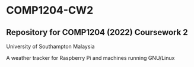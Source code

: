 # COMP1204-CW2
## Repository for COMP1204 (2022) Coursework 2<br>
University of Southampton Malaysia<br>


A weather tracker for Raspberry Pi and machines running GNU/Linux
